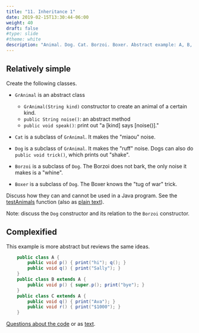 ```yaml
---
title: "11. Inheritance 1"
date: 2019-02-15T13:30:44-06:00
weight: 40
draft: false
#type: slide
#theme: white
description: "Animal. Dog. Cat. Borzoi. Boxer. Abstract example: A, B, C."
---
```


## Relatively simple

Create the following classes.

* `GrAnimal` is an abstract class
     * `GrAnimal(String kind)` constructor to create an animal of a
       certain kind. 
     * `public String noise()`: an abstract method
     * `public void speak()`: print out "a [kind] says [noise()]."
     
* `Cat` is a subclass of `GrAnimal`. It makes the "miaou" noise.
* `Dog` is a subclass of `GrAnimal`. It makes the "ruff" noise. Dogs can
  also do `public void trick()`, which prints out "shake".
* `Borzoi` is a subclass of `Dog`. The Borzoi does not bark, the only
  noise it makes is a "whine".
* `Boxer` is a subclass of `Dog`. The Boxer knows the "tug of war" trick.

Discuss how they can and cannot be used in a Java program. See
the [testAnimals](animals.java) function (also as [plain text](animals.txt)).

Note: discuss the `Dog` constructor and its relation to the `Borzoi`
constructor. 


## Complexified 

This example is more abstract but reviews the same ideas.

```java
    public class A {
        public void p() { print("hi"); q(); }
        public void q() { print("Sally"); }
    }
    public class B extends A {
        public void p() { super.p(); print("bye"); }
    }
    public class C extends A {
        public void q() { print("Ava"); }
        public void r() { print("$1000"); }
    }
```

[Questions about the code](ABC.java) or as [text](ABC.txt).

  
